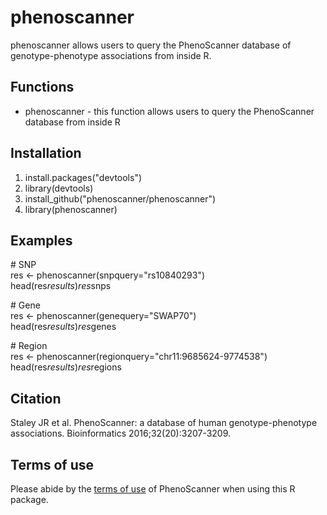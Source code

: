 # phenoscanner
phenoscanner allows users to query the PhenoScanner database of genotype-phenotype associations from inside R.

## Functions
* phenoscanner - this function allows users to query the PhenoScanner database from inside R 

## Installation
1. install.packages("devtools")
2. library(devtools) 
3. install_github("phenoscanner/phenoscanner")
4. library(phenoscanner)

## Examples 
\# SNP  
res <- phenoscanner(snpquery="rs10840293")  
head(res$results)  
res$snps  

\# Gene  
res <- phenoscanner(genequery="SWAP70")  
head(res$results)  
res$genes  

\# Region  
res <- phenoscanner(regionquery="chr11:9685624-9774538")  
head(res$results)  
res$regions 

## Citation
Staley JR et al. PhenoScanner: a database of human genotype-phenotype associations. Bioinformatics 2016;32(20):3207-3209.

## Terms of use
Please abide by the [terms of use](http://www.phenoscanner.medschl.cam.ac.uk/about/#terms) of PhenoScanner when using this R package.

